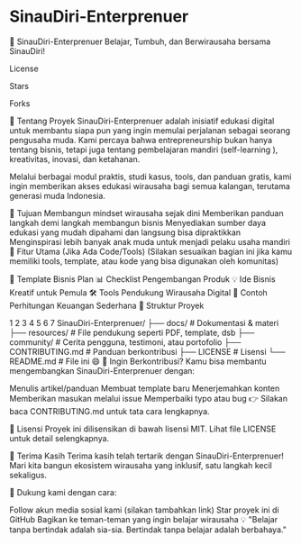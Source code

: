 # SinauDiri-Enterprenuer
🚀 SinauDiri-Enterprenuer
Belajar, Tumbuh, dan Berwirausaha bersama SinauDiri! 

License

Stars

Forks

📌 Tentang Proyek
SinauDiri-Enterprenuer adalah inisiatif edukasi digital untuk membantu siapa pun yang ingin memulai perjalanan sebagai seorang pengusaha muda. Kami percaya bahwa entrepreneurship bukan hanya tentang bisnis, tetapi juga tentang pembelajaran mandiri (self-learning ), kreativitas, inovasi, dan ketahanan.

Melalui berbagai modul praktis, studi kasus, tools, dan panduan gratis, kami ingin memberikan akses edukasi wirausaha bagi semua kalangan, terutama generasi muda Indonesia.

🎯 Tujuan
Membangun mindset wirausaha sejak dini
Memberikan panduan langkah demi langkah membangun bisnis
Menyediakan sumber daya edukasi yang mudah dipahami dan langsung bisa dipraktikkan
Menginspirasi lebih banyak anak muda untuk menjadi pelaku usaha mandiri
🧩 Fitur Utama (Jika Ada Code/Tools)
(Silakan sesuaikan bagian ini jika kamu memiliki tools, template, atau kode yang bisa digunakan oleh komunitas)

📘 Template Bisnis Plan
📊 Checklist Pengembangan Produk
💡 Ide Bisnis Kreatif untuk Pemula
🛠️ Tools Pendukung Wirausaha Digital
🧮 Contoh Perhitungan Keuangan Sederhana
📖 Struktur Proyek


1
2
3
4
5
6
7
SinauDiri-Enterprenuer/
├── docs/               # Dokumentasi & materi
├── resources/          # File pendukung seperti PDF, template, dsb
├── community/          # Cerita pengguna, testimoni, atau portofolio
├── CONTRIBUTING.md     # Panduan berkontribusi
├── LICENSE             # Lisensi
└── README.md           # File ini 😄
🤝 Ingin Berkontribusi?
Kamu bisa membantu mengembangkan SinauDiri-Enterprenuer dengan:

Menulis artikel/panduan
Membuat template baru
Menerjemahkan konten
Memberikan masukan melalui issue
Memperbaiki typo atau bug
👉 Silakan baca CONTRIBUTING.md untuk tata cara lengkapnya.

🔐 Lisensi
Proyek ini dilisensikan di bawah lisensi MIT. Lihat file LICENSE untuk detail selengkapnya.

🙌 Terima Kasih
Terima kasih telah tertarik dengan SinauDiri-Enterprenuer!
Mari kita bangun ekosistem wirausaha yang inklusif, satu langkah kecil sekaligus.

🔗 Dukung kami dengan cara: 

Follow akun media sosial kami (silakan tambahkan link)
Star proyek ini di GitHub
Bagikan ke teman-teman yang ingin belajar wirausaha
💡 "Belajar tanpa bertindak adalah sia-sia. Bertindak tanpa belajar adalah berbahaya."
